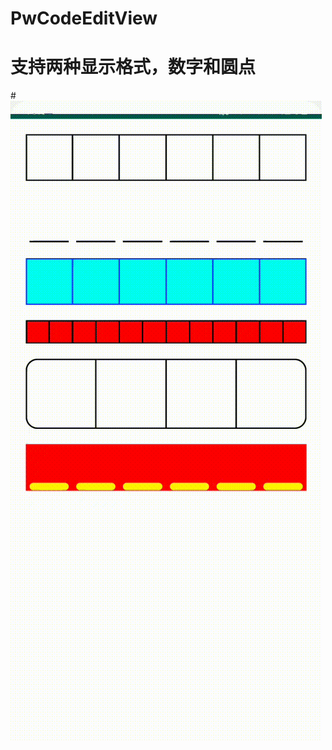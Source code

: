 # PwCodeEditView
# 支持两种显示格式，数字和圆点
#![image](https://github.com/poqiao/PwCodeEditView/blob/master/app/src/main/assets/WeChat_20190623105853.gif)
